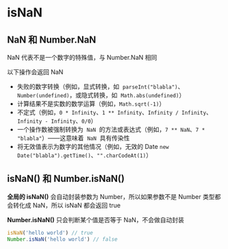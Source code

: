 # isNaN

## NaN 和 Number.NaN

NaN 代表不是一个数字的特殊值，与 Number.NaN 相同

以下操作会返回 NaN

-   失败的数字转换（例如，显式转换，如  `parseInt("blabla")`、`Number(undefined)`，或隐式转换，如  `Math.abs(undefined)`）
-   计算结果不是实数的数学运算（例如，`Math.sqrt(-1)`）
-   不定式（例如，`0 * Infinity`、`1 ** Infinity`、`Infinity / Infinity`、`Infinity - Infinity`、`0/0`）
-   一个操作数被强制转换为  `NaN`  的方法或表达式（例如，`7 ** NaN`、`7 * "blabla"`）——这意味着  `NaN`  具有传染性
-   将无效值表示为数字的其他情况（例如，无效的 Date `new Date("blabla").getTime()`、`"".charCodeAt(1)`）

## isNaN() 和 Number.isNaN()

**全局的 isNaN()** 会自动封装参数为 Number，所以如果参数不是 Number 类型都会转化成 NaN，所以 isNaN 都会返回 true

**Number.isNaN()** 只会判断某个值是否等于 NaN，不会做自动封装

```js
isNaN('hello world') // true
Number.isNaN('hello world') // false
```
